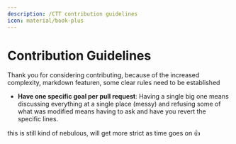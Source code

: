 ```yaml
---
description: /CTT contribution guidelines
icon: material/book-plus
---
```


# Contribution Guidelines

Thank you for considering contributing, because of the increased complexity, markdown featuren, some clear rules need to be established

* **Have one specific goal per pull request**: Having a single big one means discussing everything at a single place (messy) and refusing some of what was modified means having to ask and have you revert the specific lines.

this is still kind of nebulous, will get more strict as time goes on 👍